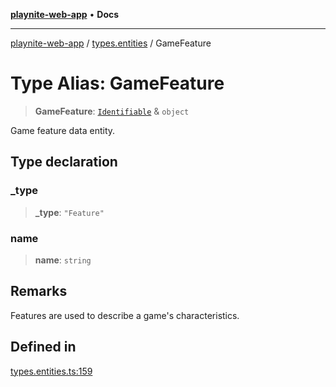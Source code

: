 [**playnite-web-app**](../../README.md) • **Docs**

***

[playnite-web-app](../../README.md) / [types.entities](../README.md) / GameFeature

# Type Alias: GameFeature

> **GameFeature**: [`Identifiable`](Identifiable.md) & `object`

Game feature data entity.

## Type declaration

### \_type

> **\_type**: `"Feature"`

### name

> **name**: `string`

## Remarks

Features are used to describe a game's characteristics.

## Defined in

[types.entities.ts:159](https://github.com/andrew-codes/playnite-web/blob/7b31439681a44ad3c4878f01cf3d51fe94455649/apps/playnite-web/src/server/data/types.entities.ts#L159)
